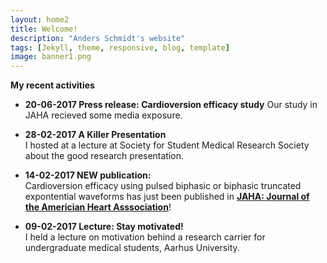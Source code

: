 ```yaml
---
layout: home2
title: Welcome!
description: "Anders Schmidt's website"
tags: [Jekyll, theme, responsive, blog, template]
image: banner1.png
---
```

**My recent activities**

* **20-06-2017 Press release: Cardioversion efficacy study**
Our study in JAHA recieved some media exposure.  

* **28-02-2017 A Killer Presentation** <br>
I hosted at a lecture at Society for Student Medical Research Society about the good research presentation.

* **14-02-2017 NEW publication:** <br>
Cardioversion efficacy using pulsed biphasic or biphasic truncated expontential waveforms has just been published in [**JAHA: Journal of the Americian Heart Asssociation**](http://jaha.ahajournals.org/)!

* **09-02-2017 Lecture: Stay motivated!** <br>
I held a lecture on motivation behind a research carrier for undergraduate medical students, Aarhus University.
